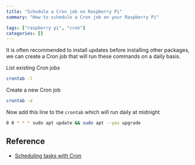 ```yaml
---
title: "Schedule a Cron job on Raspberry Pi"
summary: "How to schedule a Cron job on your Raspberry Pi"

tags: ["raspberry pi", "cron"]
categories: []
---
```


It is often recommended to install updates before installing other packages, we can create a Cron job that will run these commands on a daily basis.

List existing Cron jobs

```sh
crontab -l
```

Create a new Cron job

```sh
crontab -e
```

Now add this line to the `crontab` which will run daily at midnight

```sh
0 0 * * * sudo apt update && sudo apt --yes upgrade
```

## Reference

- [Scheduling tasks with Cron](https://www.raspberrypi.org/documentation/linux/usage/cron.md)
